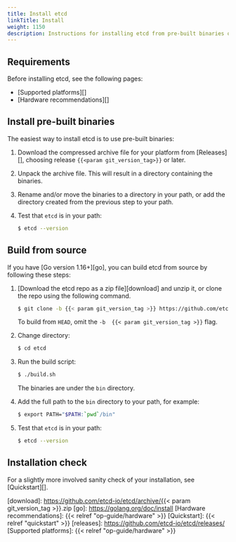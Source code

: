 ```yaml
---
title: Install etcd
linkTitle: Install
weight: 1150
description: Instructions for installing etcd from pre-built binaries or from source.
---
```


## Requirements

Before installing etcd, see the following pages:

- [Supported platforms][]
- [Hardware recommendations][]

## Install pre-built binaries

The easiest way to install etcd is to use pre-built binaries:

 1. Download the compressed archive file for your platform from [Releases][],
    choosing release `{{<param git_version_tag>}}` or later.
 2. Unpack the archive file. This will result in a directory containing the binaries.
 3. Rename and/or move the binaries to a directory in your path, or add the
    directory created from the previous step to your path.
 4. Test that `etcd` is in your path:

    ```sh
    $ etcd --version
    ```
## Build from source

If you have [Go version 1.16+][go], you can build etcd from source by following
these steps:

 1. [Download the etcd repo as a zip file][download] and unzip it, or clone the
    repo using the following command.

    ```sh
    $ git clone -b {{< param git_version_tag >}} https://github.com/etcd-io/etcd.git
    ```
    To build from `HEAD`, omit the `-b  {{< param git_version_tag >}}` flag.

 2. Change directory:

    ```sh
    $ cd etcd
    ```
 3. Run the build script:

    ```sh
    $ ./build.sh
    ```

    The binaries are under the `bin` directory.

 4. Add the full path to the `bin` directory to your path, for example:

    ```sh
    $ export PATH="$PATH:`pwd`/bin"
    ```

 5. Test that `etcd` is in your path:

    ```sh
    $ etcd --version
    ```
## Installation check

For a slightly more involved sanity check of your installation, see
[Quickstart][].

[download]: https://github.com/etcd-io/etcd/archive/{{< param git_version_tag >}}.zip
[go]: https://golang.org/doc/install
[Hardware recommendations]: {{< relref "op-guide/hardware" >}}
[Quickstart]: {{< relref "quickstart" >}}
[releases]: https://github.com/etcd-io/etcd/releases/
[Supported platforms]: {{< relref "op-guide/hardware" >}}

